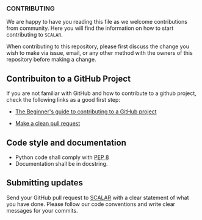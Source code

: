 ### CONTRIBUTING

We are happy to have you reading this file as we welcome contributions from community.
Here you will find the information on how to start contributing to `SCALAR`.

When contributing to this repository, please first discuss the change you wish to make via issue, 
email, or any other method with the owners of this repository before making a change.

## Contribuiton to a GitHub Project

If you are not familiar with GitHub and how to contribute to a github project, check the following links as a good first step:

 - [The Beginner's guide to contributing to a GitHub project](https://akrabat.com/the-beginners-guide-to-contributing-to-a-github-project/)

 - [Make a clean pull request](https://github.com/MarcDiethelm/contributing/blob/master/README.md)

## Code style and documentation

 - Python code shall comply with [PEP 8](https://www.python.org/dev/peps/pep-0008/) 
 - Documentation shall be in docstring.

## Submitting updates

Send your GitHub pull request to [SCALAR](https://github.com/nedRad88/SCALAR/pulls) with a clear statement of what you have done.
Please follow our code conventions and write clear messages for your commits.


